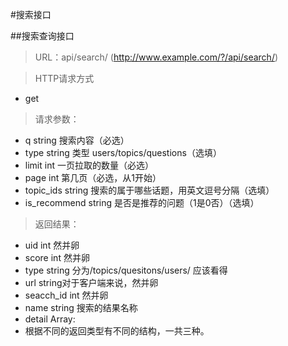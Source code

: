 #搜索接口

##搜索查询接口

> URL：api/search/  (http://www.example.com/?/api/search/)

> HTTP请求方式

- get

> 请求参数：

- q string 搜索内容（必选）
- type string 类型 users/topics/questions（选填）
- limit int 一页拉取的数量（必选）
- page int 第几页（必选，从1开始）
- topic_ids string 搜索的属于哪些话题，用英文逗号分隔（选填）
- is_recommend string 是否是推荐的问题（1是0否）（选填）

> 返回结果：

- uid int 然并卵
- score int 然并卵
- type string 分为/topics/quesitons/users/ 应该看得
- url string对于客户端来说，然并卵
- seacch_id int 然并卵
- name string 搜索的结果名称
- detail Array:
- 根据不同的返回类型有不同的结构，一共三种。
